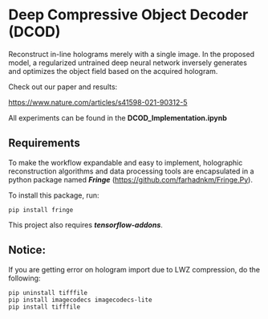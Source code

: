 # Deep Compressive Object Decoder (DCOD)
Reconstruct in-line holograms merely with a single image. In the proposed model, a regularized untrained deep neural network inversely generates and optimizes the object field based on the acquired hologram.

Check out our paper and results:

https://www.nature.com/articles/s41598-021-90312-5

All experiments can be found in the **DCOD_Implementation.ipynb**

## Requirements

To make the workflow expandable and easy to implement, holographic reconstruction algorithms and data processing tools are encapsulated in a python package named ***Fringe*** (https://github.com/farhadnkm/Fringe.Py). 

To install this package, run:

```
pip install fringe
```

This project also requires ***tensorflow-addons***.

## Notice:

If you are getting error on hologram import due to LWZ compression, do the following:

```
pip uninstall tifffile
pip install imagecodecs imagecodecs-lite
pip install tifffile
```
